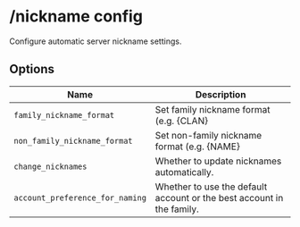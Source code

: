 # /nickname config

Configure automatic server nickname settings.

## Options

| Name | Description |
|------|-------------|
| `family_nickname_format` | Set family nickname format (e.g. {CLAN} | {ALIAS} | {TH} | {ROLE} | {NAME}) |
| `non_family_nickname_format` | Set non-family nickname format (e.g. {NAME} | {TH}) |
| `change_nicknames` | Whether to update nicknames automatically. |
| `account_preference_for_naming` | Whether to use the default account or the best account in the family. |

